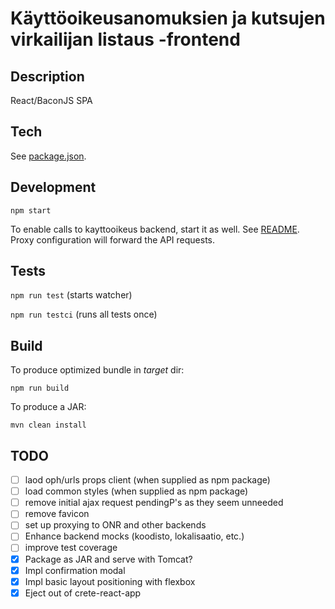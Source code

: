 # Käyttöoikeusanomuksien ja kutsujen virkailijan listaus -frontend

## Description

React/BaconJS SPA

## Tech

See [package.json](./package.json).

## Development

`npm start`

To enable calls to kayttooikeus backend, start it as well. See [README](../README.md). Proxy configuration will forward the API requests. 

## Tests

`npm run test` (starts watcher)

`npm run testci` (runs all tests once)

## Build

To produce optimized bundle in _target_ dir:

`npm run build`

To produce a JAR:

`mvn clean install`

## TODO

- [ ] laod oph/urls props client (when supplied as npm package) 
- [ ] load common styles (when supplied as npm package)
- [ ] remove initial ajax request pendingP's as they seem unneeded 
- [ ] remove favicon
- [ ] set up proxying to ONR and other backends
- [ ] Enhance backend mocks (koodisto, lokalisaatio, etc.)
- [ ] improve test coverage
- [x] Package as JAR and serve with Tomcat?
- [x] Impl confirmation modal
- [x] Impl basic layout positioning with flexbox
- [x] Eject out of crete-react-app
